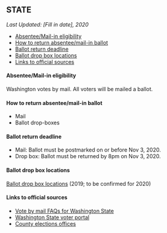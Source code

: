 ## STATE

*Last Updated: [Fill in date], 2020*

* [Absentee/Mail-in eligibility](#absenteemail-in-eligibility)
* [How to return absentee/mail-in ballot](#how-to-return-absenteemail-in-ballot)
* [Ballot return deadline](#ballot-return-deadline)
* [Ballot drop box locations](#ballot-drop-box-locations)
* [Links to official sources](#links-to-official-sources)


#### Absentee/Mail-in eligibility
Washington votes by mail. All voters will be mailed a ballot.


#### How to return absentee/mail-in ballot
* Mail
* Ballot drop-boxes


#### Ballot return deadline
* Mail: Ballot must be postmarked on or before Nov 3, 2020.
* Drop box: Ballot must be returned by 8pm on Nov 3, 2020.


#### Ballot drop box locations
[Ballot drop box locations](https://www.sos.wa.gov/_assets/elections/ballot%20drop%20boxes%202019%20general%20election.pdf) (2019; to be confirmed for 2020)



#### Links to official sources
* [Vote by mail FAQs for Washington State](https://www.sos.wa.gov/elections/faq_vote_by_mail.aspx)
* [Washington State voter portal](https://voter.votewa.gov/)
* [County elections offices](https://www.sos.wa.gov/elections/viewauditors.aspx)
